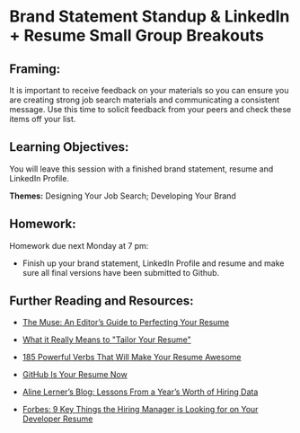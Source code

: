 # Brand Statement Standup & LinkedIn + Resume Small Group Breakouts 

## Framing: 
It is important to receive feedback on your materials so you can ensure you are creating strong job search materials and communicating a consistent message. Use this time to solicit feedback from  your peers and check these items off your list. 

## Learning Objectives:
You will leave this session with a finished brand statement, resume and LinkedIn Profile. 

**Themes:** Designing Your Job Search; Developing Your Brand

## Homework: 
Homework due next Monday at 7 pm:
- Finish up your brand statement, LinkedIn Profile and resume and make sure all final versions have been submitted to Github.

## Further Reading and Resources:

- [The Muse: An Editor’s Guide to Perfecting Your Resume](https://www.themuse.com/advice/an-editors-guide-to-perfecting-your-resume)

- [What it Really Means to "Tailor Your Resume"](https://www.themuse.com/advice/what-it-really-means-to-tailor-your-resume)

- [185 Powerful Verbs That Will Make Your Resume Awesome](https://www.themuse.com/advice/185-powerful-verbs-that-will-make-your-resume-awesome)

- [GitHub Is Your Resume Now](https://anti-pattern.com/github-is-your-resume-now)

- [Aline Lerner’s Blog: Lessons From a Year’s Worth of Hiring Data](http://blog.alinelerner.com/lessons-from-a-years-worth-of-hiring-data/)

- [Forbes: 9 Key Things the Hiring Manager is Looking for on Your Developer Resume](http://www.forbes.com/sites/dailymuse/2016/02/09/9-key-things-the-hiring-manager-is-looking-for-on-your-developer-resume/#2d0f465234e8)
